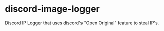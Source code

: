 # discord-image-logger
Discord IP Logger that uses discord's "Open Original" feature to steal IP's.
